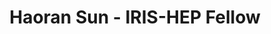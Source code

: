 ---
layout: fellow
pagetype: fellow
shortname: hswhhe
permalink: /fellows/hswhhe.html
fellow-name: Haoran Sun
title: Haoran Sun - IRIS-HEP Fellow
active: false
dates:
  start: 2022-06-20
  end: 2022-09-21
photo: /assets/images/team/fellows-2022/Haoran-Sun.jpg
institution: University of Washington
e-mail: hsun3@uw.edu
project_title: Enabling support for MiniAOD Transformer for ServiceX Data Delivery
  Service
project_goal: >
  The func_adl data query language has two backends that are currently part of ServiceX
  - one based on C++ for ATLAS data and CMS data, and one based on columnar processing
  using uproot and awkward arrays. The C++ backend currently runs only on the ATLAS
  binary format (xAOD) and CMS binary format (CMS AOD). This project aims to create
  an interface similar to the existing func_adl_xAOD repository, where both CMS AOD
  and ATLAS xAOD backends are available, such that the user can send hierarchical
  SQL-like queries to a MiniAOD backend. The project also includes the required modifications
  of the C++ ServiceX backend to allow processing the publicly available CMS MiniAOD
  binary files.
mentors:
- Gordon Watts (University of Washington)
- Benjamin Galewsky (NCSA)
- Oksana Shadura (University of Nebraska - Lincoln)
- Mason Proffitt (University of Washington)
- Alexander Held (New York University)
proposal: /assets/pdf/fellows-2022/071-proposal-Haoran-Sun.pdf
github-username: hswhhe
presentations:
- title: Support for MiniAOD Transformer for ServiceX
  date: 2022-10-19
  url: https://indico.cern.ch/event/1199559/contributions/5097282/
  meeting: IRIS-HEP Fellows Presentations 2022
  meetingurl: https://indico.cern.ch/event/1199559/
  recordingurl: https://youtu.be/gEaqn7C9ipY?t=2994
  location: Virtual
  focus-area: as
  project:
current_status:
linkedin-profile: https://www.linkedin.com/in/haoran-sun-3712ba211/
focus-area:
challenge-area:
funding-source: nsf
---